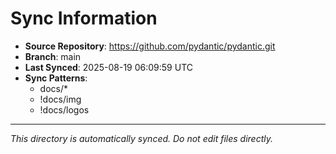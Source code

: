 # Sync Information

- **Source Repository**: https://github.com/pydantic/pydantic.git
- **Branch**: main
- **Last Synced**: 2025-08-19 06:09:59 UTC
- **Sync Patterns**:
  - docs/*
  - !docs/img
  - !docs/logos

---
*This directory is automatically synced. Do not edit files directly.*
